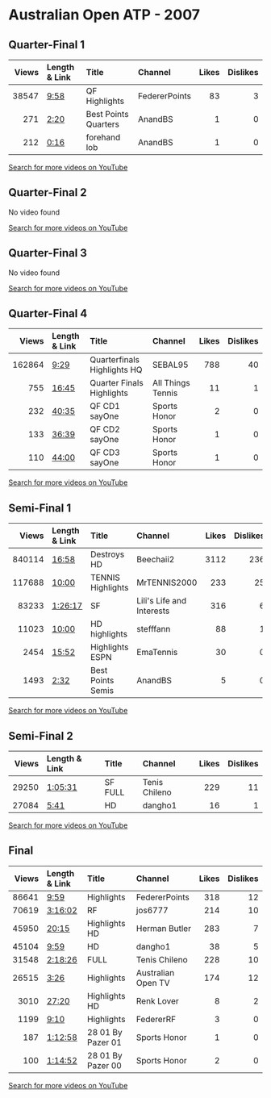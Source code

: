
# Australian Open ATP - 2007

## Quarter-Final 1
|   Views | Length & Link                                       | Title                   | Channel       |   Likes |   Dislikes |
|--------:|:----------------------------------------------------|:------------------------|:--------------|--------:|-----------:|
|   38547 | [9:58](https://www.youtube.com/watch?v=rbBo3a5euMI) | QF Highlights           | FedererPoints |      83 |          3 |
|     271 | [2:20](https://www.youtube.com/watch?v=zXLAgmIHK7k) | Best Points    Quarters | AnandBS       |       1 |          0 |
|     212 | [0:16](https://www.youtube.com/watch?v=KCFg_nLOs8c) | forehand lob            | AnandBS       |       1 |          0 |

[Search for more videos on YouTube](https://www.youtube.com/results?search_query=%22australian+open%22+%22Federer%22+%22Robredo%22+%222007%22+%22highlights%22)     

## Quarter-Final 2
No video found

[Search for more videos on YouTube](https://www.youtube.com/results?search_query=%22australian+open%22+%22Roddick%22+%22Fish%22+%222007%22+%22highlights%22)     

## Quarter-Final 3
No video found

[Search for more videos on YouTube](https://www.youtube.com/results?search_query=%22australian+open%22+%22Haas%22+%22Davydenko%22+%222007%22+%22highlights%22)     

## Quarter-Final 4
|   Views | Length & Link                                        | Title                         | Channel           |   Likes |   Dislikes |
|--------:|:-----------------------------------------------------|:------------------------------|:------------------|--------:|-----------:|
|  162864 | [9:29](https://www.youtube.com/watch?v=pR1jYWliz70)  | Quarterfinals   Highlights HQ | SEBAL95           |     788 |         40 |
|     755 | [16:45](https://www.youtube.com/watch?v=Z3ubl7FbriU) | Quarter Finals Highlights     | All Things Tennis |      11 |          1 |
|     232 | [40:35](https://www.youtube.com/watch?v=eR2OsVnYcMc) | QF  CD1 sayOne                | Sports Honor      |       2 |          0 |
|     133 | [36:39](https://www.youtube.com/watch?v=2reCuG8v64M) | QF  CD2 sayOne                | Sports Honor      |       1 |          0 |
|     110 | [44:00](https://www.youtube.com/watch?v=75TbCtb8VcA) | QF  CD3 sayOne                | Sports Honor      |       1 |          0 |

[Search for more videos on YouTube](https://www.youtube.com/results?search_query=%22australian+open%22+%22Gonzalez%22+%22Nadal%22+%222007%22+%22highlights%22)     

## Semi-Final 1
|   Views | Length & Link                                          | Title                 | Channel                   |   Likes |   Dislikes |
|--------:|:-------------------------------------------------------|:----------------------|:--------------------------|--------:|-----------:|
|  840114 | [16:58](https://www.youtube.com/watch?v=28iBHDBmIg0)   | Destroys     HD       | Beechaii2                 |    3112 |        236 |
|  117688 | [10:00](https://www.youtube.com/watch?v=82-VQpsna44)   | TENNIS     Highlights | MrTENNIS2000              |     233 |         25 |
|   83233 | [1:26:17](https://www.youtube.com/watch?v=Y6Bdn-Ml8rU) | SF                    | Lili's Life and Interests |     316 |          6 |
|   11023 | [10:00](https://www.youtube.com/watch?v=xkXs8yRDlcI)   | HD    highlights      | stefffann                 |      88 |          1 |
|    2454 | [15:52](https://www.youtube.com/watch?v=_h20VnxhfeE)   | Highlights ESPN       | EmaTennis                 |      30 |          0 |
|    1493 | [2:32](https://www.youtube.com/watch?v=zQpVzkbWBkc)    | Best Points    Semis  | AnandBS                   |       5 |          0 |

[Search for more videos on YouTube](https://www.youtube.com/results?search_query=%22australian+open%22+%22Federer%22+%22Roddick%22+%222007%22+%22highlights%22)     

## Semi-Final 2
|   Views | Length & Link                                          | Title   | Channel       |   Likes |   Dislikes |
|--------:|:-------------------------------------------------------|:--------|:--------------|--------:|-----------:|
|   29250 | [1:05:31](https://www.youtube.com/watch?v=2qLP0sVeQTg) | SF FULL | Tenis Chileno |     229 |         11 |
|   27084 | [5:41](https://www.youtube.com/watch?v=dp_8aEiCEHc)    | HD      | dangho1       |      16 |          1 |

[Search for more videos on YouTube](https://www.youtube.com/results?search_query=%22australian+open%22+%22Gonzalez%22+%22Haas%22+%222007%22+%22highlights%22)     

## Final
|   Views | Length & Link                                          | Title              | Channel            |   Likes |   Dislikes |
|--------:|:-------------------------------------------------------|:-------------------|:-------------------|--------:|-----------:|
|   86641 | [9:59](https://www.youtube.com/watch?v=yE_HeeDAbzw)    | Highlights         | FedererPoints      |     318 |         12 |
|   70619 | [3:16:02](https://www.youtube.com/watch?v=EcyZIVyvfBY) | RF                 | jos6777            |     214 |         10 |
|   45950 | [20:15](https://www.youtube.com/watch?v=5smr7JZ12pQ)   | Highlights HD      | Herman Butler      |     283 |          7 |
|   45104 | [9:59](https://www.youtube.com/watch?v=oB4LuA81YuE)    | HD                 | dangho1            |      38 |          5 |
|   31548 | [2:18:26](https://www.youtube.com/watch?v=rWHANDFleQM) | FULL               | Tenis Chileno      |     228 |         10 |
|   26515 | [3:26](https://www.youtube.com/watch?v=XN9WtTCLOxg)    | Highlights         | Australian Open TV |     174 |         12 |
|    3010 | [27:20](https://www.youtube.com/watch?v=E4hL-28c2XU)   | Highlights HD      | Renk Lover         |       8 |          2 |
|    1199 | [9:10](https://www.youtube.com/watch?v=HcR-udUa-2s)    | Highlights         | FedererRF          |       3 |          0 |
|     187 | [1:12:58](https://www.youtube.com/watch?v=jvoI9S8Vumo) | 28 01  By Pazer 01 | Sports Honor       |       1 |          0 |
|     100 | [1:14:52](https://www.youtube.com/watch?v=IX-VJuIn0uk) | 28 01  By Pazer 00 | Sports Honor       |       2 |          0 |

[Search for more videos on YouTube](https://www.youtube.com/results?search_query=%22australian+open%22+%22Federer%22+%22Gonzalez%22+%222007%22+%22highlights%22)     
